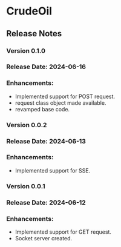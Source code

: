 
# CrudeOil
## Release Notes
### Version 0.1.0
### Release Date: 2024-06-16
### Enhancements:
* Implemented support for POST request.
* request class object made available.
* revamped base code.
### Version 0.0.2
### Release Date: 2024-06-13
### Enhancements:
* Implemented support for SSE.
### Version 0.0.1
### Release Date: 2024-06-12
### Enhancements:
* Implemented support for GET request.
* Socket server created.
